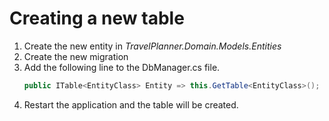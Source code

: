 ﻿# Creating a new table
1. Create the new entity in *TravelPlanner.Domain.Models.Entities*
2. Create the new migration
3. Add the following line to the DbManager.cs file.
   ```csharp
   public ITable<EntityClass> Entity => this.GetTable<EntityClass>();
   ```
4. Restart the application and the table will be created.